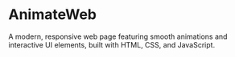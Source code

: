 # AnimateWeb
A modern, responsive web page featuring smooth animations and interactive UI elements, built with HTML, CSS, and JavaScript.
